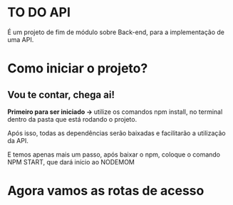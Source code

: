 <h1><b>TO DO API</b></h1>

<p>É um projeto de fim de módulo sobre Back-end, para a implementação de uma API.</p>

<h1>Como iniciar o projeto?</h1>
<h2>Vou te contar, chega ai! </h2>

<p><b>Primeiro para ser iniciado -> </b> utilize os comandos npm install, no terminal dentro da pasta que está rodando o projeto.</p>
<p>Após isso, todas as dependências serão baixadas e facilitarão a utilização da API. </p>
<p>E temos apenas mais um passo, após baixar o npm, coloque o comando NPM START, que dará início ao NODEMOM</p>

<h1>Agora vamos as rotas de acesso</h1>

<p></p>
